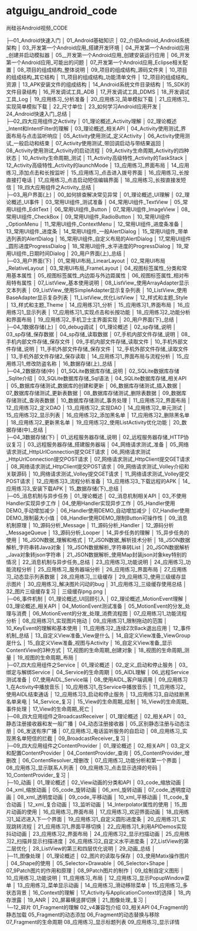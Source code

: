 # atguigu_android_code
尚硅谷Android视频_CODE


├─01_Android快速入门
│      01_Android基础知识
│      02_介绍Android_Android系统架构
│      03_开发第一个Android应用_搭建开发环境
│      04_开发第一个Android应用_创建并启动模拟器
│      05__开发第一个Android应用_创建安装运行应用
│      06_开发第一个Android应用_可能出的问题
│      07_开发第一个Android应用_Eclipse相关配置
│      08_项目的组成结构_整体说明
│      09_项目的组成结构_源码文件夹
│      10_项目的组成结构_其它结构
│      11_项目的组成结构_功能清单文件
│      12_项目的组成结构_资源
│      13_APK安装文件的组成结构
│      14_Android系统文件目录结构
│      15_SDK的文件目录结构
│      16_开发调试工具_ADB
│      17_开发调试工具_DDMS
│      18_开发调试工具_Log
│      19_应用练习_分析准备
│      20_应用练习_简单模拟下载
│      21_应用练习_实现简单模拟下载
│      22_尺寸单位
│      23_如何学习Android应用开发
│      24_Android快速入门_总结
│      
├─02_四大应用组件之Activity
│      01_理论概述_Activity理解
│      02_理论概述_Intent和IntentFilter的理解
│      03_理论概述_相关API
│      04_Activity使用测试_界面布局与点击监听响应
│      05_Activity使用测试_定义Activity
│      06_Activity使用测试_一般启动和结束
│      07_Activity使用测试_带回调启动与带结果返回
│      08_Activity使用测试_Activity的启动流程
│      09_Activity生命周期_Activity的四种状态
│      10_Activity生命周期_测试
│      11_Activity高级特性_Activity的TaskStack
│      12_Activity高级特性_Activity的launchMode
│      13_应用练习_界面布局
│      14_应用练习_添加点击和长按监听
│      15_应用练习_点击进入拨号界面
│      16_应用练习_长按直接打电话
│      17_应用练习_点击启动短信编辑界面
│      18_应用练习_长按直接发短信
│      19_四大应用组件之Activity_总结
│      
├─03_用户界面(上)
│      00_如何排查解决常见异常
│      01_理论概述_UI理解
│      02_理论概述_UI事件
│      03_常用UI组件_测试准备
│      04_常用UI组件_TextView
│      05_常用UI组件_EditText
│      06_常用UI组件_Button
│      07_常用UI组件_ImageView
│      08_常用UI组件_CheckBox
│      09_常用UI组件_RadioButton
│      10_常用UI组件_OptionMenu
│      11_常用UI组件_ContextMenu
│      12_常用UI组件_进度条准备
│      13_常用UI组件_进度条
│      14_常用UI组件_一般AlertDialog
│      15_常用UI组件_带单选列表的AlertDialog
│      16_常用UI组件_自定义布局的AlertDialog
│      17_常用UI组件_圆形进度ProgressDialog
│      18_常用UI组件_水平进度的ProgressDialog
│      19_常用UI组件_日期时间Dialog
│      20_用户界面(上)_总结
│      
├─03_用户界面(下)
│      01_常用UI布局_LinearLayout
│      02_常用UI布局_RelativeLayout
│      03_常用UI布局_FrameLayout
│      04_视图标签属性_分类和常用基本属性
│      05_视图标签属性_内边距与外边距属性
│      06_视图标签属性_相对布局特有属性
│      07_ListView_基本使用说明
│      08_ListView_使用ArrayAdapter显示文本列表
│      09_ListView_使用SimpleAdapter显示复杂列表
│      10_ListView_使用BaseAdapter显示复杂列表
│      11_ListView_优化ListView
│      12_样式和主题_Style
│      13_样式和主题_Theme
│      14_应用练习1_分析
│      15_应用练习1_界面布局
│      16_应用练习1_显示列表
│      17_应用练习1_实现点击和长按功能
│      18_应用练习2_功能分析和界面布局
│      19_应用练习2_手机卫士主界面实现
│      20_用户界面(下)_总结
│      
├─04_1数据存储(上)
│      00_debug调试
│      01_理论概述
│      02_sp存储_说明
│      03_sp存储_保存数据
│      04_sp存储_读取数据
│      07_手机内部文件存储_说明
│      08_手机内部文件存储_保存文件
│      09_手机内部文件存储_读取文件
│      10_手机外部文件存储_说明
│      11_手机外部文件存储_保存文件
│      12_手机外部文件存储_读取文件
│      13_手机外部文件存储2_保存读取
│      14_应用练习1_界面布局与流程分析
│      15_应用练习1_修改防盗名称
│      16_数据存储(上)_总结
│      
├─04_2数据存储(中)
│      01_SQLite数据库存储_说明
│      02_SQLite数据库存储_Sqlite介绍
│      03_SQLite数据库存储_Sql语法
│      04_SQLite数据库存储_相关API
│      05_数据库存储测试_数据库的创建和更新
│      06_数据库存储测试_插入数据
│      07_数据库存储测试_更新表数据
│      08_数据库存储测试_删除表数据
│      09_数据库存储测试_查询表数据
│      10_数据库存储测试_事务处理
│      11_应用练习2_界面布局
│      12_应用练习2_定义DAO
│      13_应用练习2_实现DAO
│      14_应用练习2_单元测试
│      15_应用练习2_显示列表
│      16_应用练习2_添加黑名单
│      17_应用练习2_删除黑名单
│      18_应用练习2_更新黑名单
│      19_应用练习2_使用ListActivity优化功能
│      20_数据存储(中)_总结
│      
├─04_3数据存储(下)
│      01_远程服务器存储_说明
│      02_远程服务器存储_HTTP协议复习
│      03_远程服务器存储_搭建服务器端
│      04_网络请求测试_准备
│      05_网络请求测试_HttpUrlConnection提交GET请求
│      06_网络请求测试_HttpUrlConnection提交POST请求
│      07_网络请求测试_HttpClient提交GET请求
│      08_网络请求测试_HttpClient提交POST请求
│      09_网络请求测试_Volley介绍和关联源码
│      10_网络请求测试_Volley提交GET请求
│      11_网络请求测试_Volley提交POST请求
│      12_应用练习3_流程分析准备
│      13_应用练习3_下载远程的APK
│      14_应用练习3_安装下载APK
│      15_数据存储(下)_总结
│      
├─05_消息机制与异步任务
│      01_理论概述
│      02_消息机制相关API
│      03_不使用Handler实现异步工作
│      04_使用Handler实现异步工作
│      05_Handler使用DEMO_手动增加减少
│      06_Handler使用DEMO_自动增加减少
│      07_Handler使用DEMO_限制最大小值
│      08_Handler使用DEMO_限制Button可操作性
│      09_消息机制原理
│      10_源码分析_Message
│      11_源码分析_Handler
│      12_源码分析_MessageQueue
│      13_源码分析_Looper
│      14_异步任务的理解
│      15_异步任务的使用
│      16_JSON数据_理解和格式
│      17_JSON数据_解析技术分析
│      18_JSON数据解析_字符串转Java对象
│      19_JSON数据解析_字符串转List
│      20_JSON数据解析_Java对象转json字符串
│      21_JSON数据解析_使用Map封装json对象key特别的情况
│      22_消息机制与异步任务_总结
│      23_应用练习_功能说明
│      24_应用练习_功能流程分析
│      25_应用练习_服务器端分析
│      26_应用练习_界面布局
│      27_应用练习_动态显示列表数据
│      28_应用练习_三级缓存
│      29_应用练习_使用三级缓存显示图片
│      30_应用练习_解决图片闪动的bug
│      31_应用练习_三级缓存使用总结
│      32_图片三级缓存复习
│      三级缓存png.png
│      
├─06_事件机制
│      01_理论概述_UI回顾引入
│      02_理论概述_MotionEvent理解
│      03_理论概述_相关API
│      04_MotionEvent测试准备
│      05_MotionEvent的分发_处理与消费
│      06_MotionEvent的分发_处理_消费流程图
│      07_应用练习1_功能流程分析
│      08_应用练习1_实现图片拖动
│      09_应用练习1_限制拖动的范围
│      10_KeyEvent的理解和基本使用
│      11_应用练习2_连续2次Back退出应用
│      12_事件机制_总结
│      13_自定义View准备_View是什么
│      14_自定义View准备_ViewGroup是什么
│      15_自定义View准备_视图与Activity
│      16_自定义View准备_显示ContentView的3种方式
│      17_视图的生命周期_创建对象
│      18_视图的生命周期_测量
│      19_视图的生命周期_布局
│      
├─07_四大应用组件之Service
│      01_理论概述
│      02_定义_启动和停止服务
│      03_绑定与解绑Service
│      04_Service的生命周期
│      05_AIDL理解
│      06_远程Service测试准备
│      07_使用AIDL_Service端
│      08_使用AIDL_客户端调用
│      09_应用练习1_在Activity中播放音乐
│      10_应用练习1_在Service中播放音乐
│      11_应用练习2_使用AIDL结束通话
│      12_应用练习3_启动和停止服务
│      13_应用练习3_自动挂断黑名单来电
│      14_Service_复习
│      15_View的生命周期_绘制
│      16_View的生命周期_事件处理
│      17_View的生命周期_死亡
│      
├─08_四大应用组件之BroadcastReceiver
│      01_理论概述
│      02_相关API
│      03_静态注册接收器和发一般广播
│      04_动态注册接收器
│      05_区别静态注册与动态注册
│      06_发送有序广播
│      07_应用练习_电话监听服务的自启动
│      08_应用练习_实现黑名单短信的拦截
│      09_BroadcastReceiver_复习
│      
├─09_四大应用组件之ContentProvider
│      01_理论概述
│      02_相关API
│      03_定义和配置ContentProvider
│      04_ContentProvider_查询
│      05_ContentProvider_增删改
│      06_ContentResolver_增删改
│      07_应用练习_功能分析和第一个界面
│      08_应用练习_显示联系人列表
│      09_应用练习_点击显示选择的号码
│      10_ContentProvider_复习
│      
├─10_动画
│      01_理论概述
│      02_View动画的分类和API
│      03_code_缩放动画
│      04_xml_缩放动画
│      05_code_旋转动画
│      06_xml_旋转动画
│      07_code_透明度动画
│      08_xml_透明度动画
│      09_code_平移动画
│      10_xml_平移动画
│      11_code_复合动画
│      12_xml_复合动画
│      13_监听动画
│      14_Interpolator属性的使用
│      15_图片动画的使用
│      16_应用练习_界面布局
│      17_应用练习_欢迎界面动画
│      18_应用练习1_延迟进入下一个界面
│      19_应用练习1_自定义圆形进度条
│      20_应用练习1_实现跳转流程
│      21_应用练习1_界面平移切换
│      22_应用练习1_利用APIDemos实现抖动动画
│      23_应用练习2_界面布局
│      24_应用练习2_显示扫描动画
│      25_应用练习2_扫描并显示扫描进度
│      26_应用练习2_自定义水平进度条
│      27_ListView的第二层优化
│      28_ListView的第三和四层优化说明
│      29_动画_总结
│      
├─11_图像处理
│      01_理论概述
│      02_图片的读取与保存
│      03_使用Matix操作图片
│      04_Shape的使用
│      05_Selector+Drawable
│      06_Selector+Shape
│      07_9Patch图片的作用和原理
│      08_9Patch图片的制作
│      09_绘制自定义图形
│      10_应用练习_功能说明
│      11_应用练习_布局
│      12_应用练习_显示PopupWindow菜单
│      13_应用练习_菜单显示动画
│      14_应用练习_滑动移除菜单
│      15_应用练习_多状态背景
│      16_Context的理解
│      17_Activity与ApplicationContext的选择
│      18_内存泄露
│      19_ANR
│      20_屏幕横竖屏切换
│      21_图像处理_复习
│      
└─12_碎片
        01_Fragment的理解
        02_v4兼容包介绍
        03_相关API
        04_Fragment的静态加载
        05_Fragment的动态添加
        06_Fragment的动态替换与移除
        07_Fragment的生命周期
        08_应用练习_显示标题列表
        09_应用练习_显示详情
        


